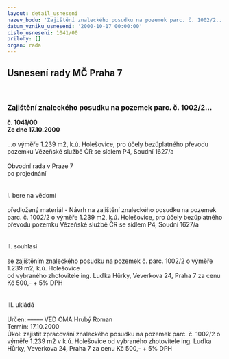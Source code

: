 ```yaml
---
layout: detail_usneseni
nazev_bodu: 'Zajištění znaleckého posudku na pozemek parc. č. 1002/2... '
datum_vzniku_usneseni: '2000-10-17 00:00:00'
cislo_usneseni: 1041/00
prilohy: []
organ: rada
---
```

<div id="ucUsn_pList" class="usn">
	<span><h2>Usnesení rady MČ Praha 7 </h2>
<br></span><div class="standBody">
<span><h3>Zajištění znaleckého posudku na pozemek parc. č. 1002/2... </h3></span><div class="center">
		<strong>č. 1041/00</strong><br>
	</div>
<div class="center">
		<strong>Ze dne 17.10.2000</strong><br><br>
	</div>...o výměře 1.239 m2, k.ú. Holešovice, pro účely bezúplatného převodu pozemku Vězeňské službě ČR se sídlem P4, Soudní 1627/a<br><br>Obvodní rada v Praze 7<br>po projednání<br><br><br>I.	bere na vědomí<br><br> předložený materiál - Návrh na zajištění znaleckého posudku na pozemek parc. č. 1002/2 o výměře 1.239 m2, k.ú. Holešovice, pro účely bezúplatného převodu pozemku Vězeňské službě ČR se sídlem P4, Soudní 1627/a<br><br><br>II.	souhlasí <br><br>se zajištěním znaleckého posudku na pozemek č. parc. 1002/2 o výměře 1.239 m2, k.ú. Holešovice <br>od vybraného zhotovitele ing. Luďka Hůrky, Veverkova 24, Praha 7 za cenu Kč 500,- + 5% DPH<br><br><br>III.	ukládá <br><br> Určen:	–––––	VED OMA Hrubý Roman<br>Termín: 17.10.2000<br>Úkol:	zajistit zpracování znaleckého posudku na pozemek parc. č. 1002/2 o výměře 1.239 m2 v k.ú. Holešovice od vybraného zhotovitele ing. Luďka Hůrky, Veverkova 24, Praha 7 za cenu Kč 500,- + 5% DPH<br> <br>
</div>
</div>